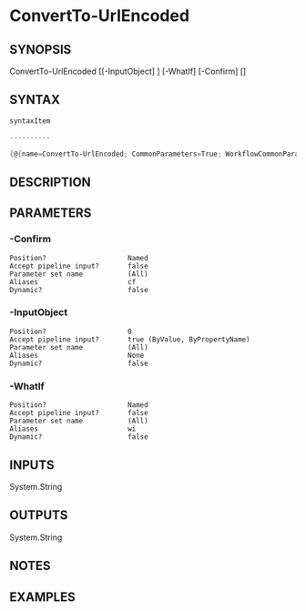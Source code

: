 ﻿# ConvertTo-UrlEncoded
## SYNOPSIS

ConvertTo-UrlEncoded [[-InputObject] <string>] [-WhatIf] [-Confirm] [<CommonParameters>]


## SYNTAX
```powershell
syntaxItem                                                                                                                                                                                                                                                                                                                                                                                                                                                                                                         

----------                                                                                                                                                                                                                                                                                                                                                                                                                                                                                                         

{@{name=ConvertTo-UrlEncoded; CommonParameters=True; WorkflowCommonParameters=False; parameter=System.Object[]}}
```

## DESCRIPTION


## PARAMETERS
### -Confirm <switch>

```
Position?                    Named
Accept pipeline input?       false
Parameter set name           (All)
Aliases                      cf
Dynamic?                     false
```
 
### -InputObject <string>

```
Position?                    0
Accept pipeline input?       true (ByValue, ByPropertyName)
Parameter set name           (All)
Aliases                      None
Dynamic?                     false
```
 
### -WhatIf <switch>

```
Position?                    Named
Accept pipeline input?       false
Parameter set name           (All)
Aliases                      wi
Dynamic?                     false
```

## INPUTS
System.String


## OUTPUTS
System.String


## NOTES


## EXAMPLES

